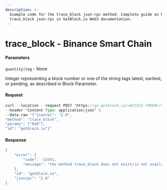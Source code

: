 ```yaml
---
description: >-
  Example code for the trace_block json-rpc method. Сomplete guide on how to use
  trace_block json-rpc in GetBlock.io Web3 documentation.
---
```


# trace\_block - Binance Smart Chain

#### Parameters

`quantity|tag` - None

Integer representing a block number or one of the string tags latest, earliest, or pending, as described in Block Parameter.

#### Request

```java
curl --location --request POST 'https://go.getblock.io/<ACCESS-TOKEN>/v1/mainnet/' \
--header 'Content-Type: application/json' \ 
--data-raw '{"jsonrpc": "2.0",
"method": "trace_block",
"params": ["0x6"],
"id": "getblock.io"}'
```

#### Response

```java
{
    "error": {
        "code": -32601,
        "message": "the method trace_block does not exist/is not available"
    },
    "id": "getblock.io",
    "jsonrpc": "2.0"
}
```
